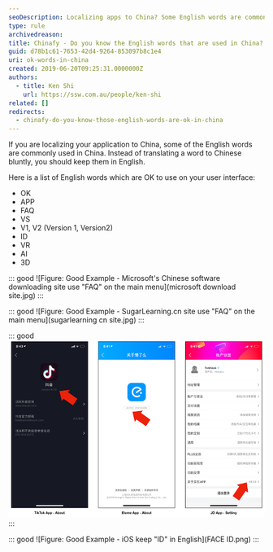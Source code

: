 ```yaml
---
seoDescription: Localizing apps to China? Some English words are commonly accepted and can be used as-is on your user interface.
type: rule
archivedreason:
title: Chinafy - Do you know the English words that are used in China?
guid: d78b1c61-7653-42d4-9264-853097b8c1e4
uri: ok-words-in-china
created: 2019-06-20T09:25:31.0000000Z
authors:
  - title: Ken Shi
    url: https://ssw.com.au/people/ken-shi
related: []
redirects:
  - chinafy-do-you-know-those-english-words-are-ok-in-china
---
```


If you are localizing your application to China, some of the English words are commonly used in China. Instead of translating a word to Chinese bluntly, you should keep them in English.

<!--endintro-->

Here is a list of English words which are OK to use on your user interface:

- OK
- APP
- FAQ
- VS
- V1, V2 (Version 1, Version2)
- ID
- VR
- AI
- 3D

::: good
![Figure: Good Example - Microsoft's Chinese software downloading site use "FAQ" on the main menu](microsoft download site.jpg)
:::

::: good
![Figure: Good Example - SugarLearning.cn site use "FAQ" on the main menu](sugarlearning cn site.jpg)
:::

::: good
![Figure: Good Example - Apps keep "V" or "Version" in English](versionok.png)
:::

::: good
![Figure: Good Example - iOS keep "ID" in English](FACE ID.png)
:::
